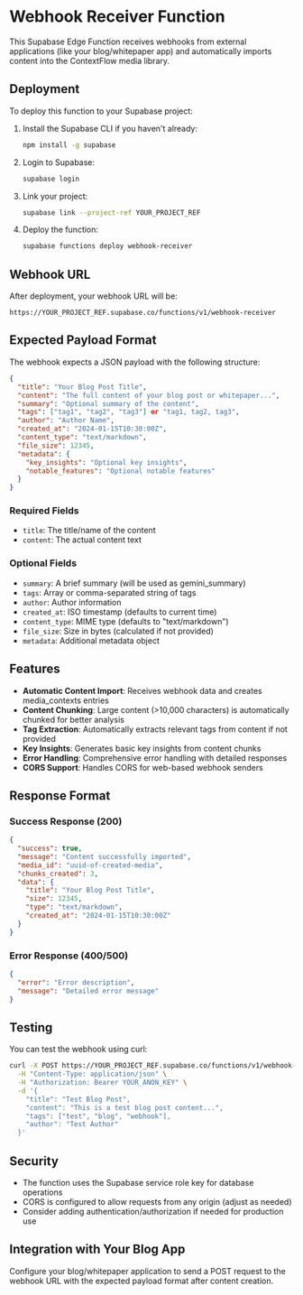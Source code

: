 # Webhook Receiver Function

This Supabase Edge Function receives webhooks from external applications (like your blog/whitepaper app) and automatically imports content into the ContextFlow media library.

## Deployment

To deploy this function to your Supabase project:

1. Install the Supabase CLI if you haven't already:
   ```bash
   npm install -g supabase
   ```

2. Login to Supabase:
   ```bash
   supabase login
   ```

3. Link your project:
   ```bash
   supabase link --project-ref YOUR_PROJECT_REF
   ```

4. Deploy the function:
   ```bash
   supabase functions deploy webhook-receiver
   ```

## Webhook URL

After deployment, your webhook URL will be:
```
https://YOUR_PROJECT_REF.supabase.co/functions/v1/webhook-receiver
```

## Expected Payload Format

The webhook expects a JSON payload with the following structure:

```json
{
  "title": "Your Blog Post Title",
  "content": "The full content of your blog post or whitepaper...",
  "summary": "Optional summary of the content",
  "tags": ["tag1", "tag2", "tag3"] or "tag1, tag2, tag3",
  "author": "Author Name",
  "created_at": "2024-01-15T10:30:00Z",
  "content_type": "text/markdown",
  "file_size": 12345,
  "metadata": {
    "key_insights": "Optional key insights",
    "notable_features": "Optional notable features"
  }
}
```

### Required Fields
- `title`: The title/name of the content
- `content`: The actual content text

### Optional Fields
- `summary`: A brief summary (will be used as gemini_summary)
- `tags`: Array or comma-separated string of tags
- `author`: Author information
- `created_at`: ISO timestamp (defaults to current time)
- `content_type`: MIME type (defaults to "text/markdown")
- `file_size`: Size in bytes (calculated if not provided)
- `metadata`: Additional metadata object

## Features

- **Automatic Content Import**: Receives webhook data and creates media_contexts entries
- **Content Chunking**: Large content (>10,000 characters) is automatically chunked for better analysis
- **Tag Extraction**: Automatically extracts relevant tags from content if not provided
- **Key Insights**: Generates basic key insights from content chunks
- **Error Handling**: Comprehensive error handling with detailed responses
- **CORS Support**: Handles CORS for web-based webhook senders

## Response Format

### Success Response (200)
```json
{
  "success": true,
  "message": "Content successfully imported",
  "media_id": "uuid-of-created-media",
  "chunks_created": 3,
  "data": {
    "title": "Your Blog Post Title",
    "size": 12345,
    "type": "text/markdown",
    "created_at": "2024-01-15T10:30:00Z"
  }
}
```

### Error Response (400/500)
```json
{
  "error": "Error description",
  "message": "Detailed error message"
}
```

## Testing

You can test the webhook using curl:

```bash
curl -X POST https://YOUR_PROJECT_REF.supabase.co/functions/v1/webhook-receiver \
  -H "Content-Type: application/json" \
  -H "Authorization: Bearer YOUR_ANON_KEY" \
  -d '{
    "title": "Test Blog Post",
    "content": "This is a test blog post content...",
    "tags": ["test", "blog", "webhook"],
    "author": "Test Author"
  }'
```

## Security

- The function uses the Supabase service role key for database operations
- CORS is configured to allow requests from any origin (adjust as needed)
- Consider adding authentication/authorization if needed for production use

## Integration with Your Blog App

Configure your blog/whitepaper application to send a POST request to the webhook URL with the expected payload format after content creation.